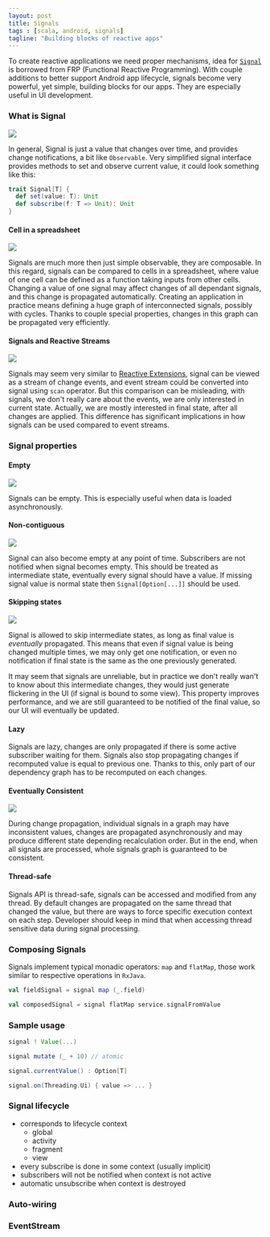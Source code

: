 ```yaml
---
layout: post
title: Signals
tags : [scala, android, signals]
tagline: "Building blocks of reactive apps"
---
```


To create reactive applications we need proper mechanisms, idea for [`Signal`](https://github.com/zbsz/geteit-utils/blob/master/src/main/scala/com/geteit/events/Signal.scala) 
is borrowed from FRP (Functional Reactive Programming). With couple additions to better support Android app lifecycle, signals become very powerful, yet simple,
building blocks for our apps. They are especially useful in UI development.

### What is Signal

<img class="img-small right" src="/assets/img/signals/signals.png" />

In general, Signal is just a value that changes over time, and provides change notifications, a bit like `Observable`.
Very simplified signal interface provides methods to set and observe current value, it could look something like this:

```scala
trait Signal[T] {
  def set(value: T): Unit
  def subscribe(f: T => Unit): Unit
}
```

#### Cell in a spreadsheet

<img class="img-small right" src="/assets/img/signals/cells.png" />

Signals are much more then just simple observable, they are composable.
In this regard, signals can be compared to cells in a spreadsheet, where value of one cell can be defined as a function taking inputs from other cells.
Changing a value of one signal may affect changes of all dependant signals, and this change is propagated automatically. 
Creating an application in practice means defining a huge graph of interconnected signals, possibly with cycles. Thanks to couple special properties,
changes in this graph can be propagated very efficiently. 


#### Signals and Reactive Streams
<img class="img-small right" src="/assets/img/signals/stream.png" />

Signals may seem very similar to [Reactive Extensions](http://reactivex.io/), signal can be viewed as a stream of change events, 
and event stream could be converted into signal using `scan` operator.
But this comparison can be misleading, with signals, we don't really care about the events, we are only interested in current state. Actually, we 
are mostly interested in final state, after all changes are applied. This difference has significant implications in how signals can be used compared to event streams.

### Signal properties

#### Empty
<img class="img-small right" src="/assets/img/signals/empty1.png" />

Signals can be empty. This is especially useful when data is loaded asynchronously. 

#### Non-contiguous
<img class="img-small right" src="/assets/img/signals/empty2.png" />

Signal can also become empty at any point of time. Subscribers are not notified when signal becomes empty.
This should be treated as intermediate state, eventually every signal should have a value.
If missing signal value is normal state then `Signal[Option[...]]` should be used. 

#### Skipping states
<img class="img-small right" src="/assets/img/signals/skipping.png" />

Signal is allowed to skip intermediate states, as long as final value is *eventually* propagated.
This means that even if signal value is being changed multiple times, we may only get one notification, or even no notification if final state is the same as the 
one previously generated.

It may seem that signals are unreliable, but in practice we don't really wan't to know about this intermediate changes, they would just generate flickering
in the UI (if signal is bound to some view). This property improves performance, and we are still guaranteed to be notified of the final value, so our UI will 
eventually be updated.

#### Lazy

Signals are lazy, changes are only propagated if there is some active subscriber waiting for them.
Signals also stop propagating changes if recomputed value is equal to previous one. 
Thanks to this, only part of our dependency graph has to be recomputed on each changes. 

#### Eventually Consistent
<img class="img-small right" src="/assets/img/signals/graph.svg" />

During change propagation, individual signals in a graph may have inconsistent values, changes are propagated asynchronously and may produce different
state depending recalculation order. But in the end, when all signals are processed, whole signals graph is guaranteed to be consistent.

#### Thread-safe

Signals API is thread-safe, signals can be accessed and modified from any thread. By default changes are propagated on the same thread that changed the value, 
but there are ways to force specific execution context on each step. Developer should keep in mind that when accessing thread sensitive data during signal processing.

### Composing Signals

Signals implement typical monadic operators: `map` and `flatMap`, those work similar to respective operations in `RxJava`.

```scala
val fieldSignal = signal map (_.field)
```

```scala
val composedSignal = signal flatMap service.signalFromValue
```


### Sample usage


```scala
signal ! Value(...)
```

```scala
signal mutate (_ + 10) // atomic
```

```scala
signal.currentValue() : Option[T]
```

```scala
signal.on(Threading.Ui) { value => ... }
```


### Signal lifecycle

- corresponds to lifecycle context
  - global
  - activity
  - fragment
  - view
- every subscribe is done in some context (usually implicit)
- subscribers will not be notified when context is not active
- automatic unsubscribe when context is destroyed

### Auto-wiring


### EventStream

